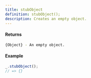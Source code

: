 ```yaml
---
title: stubObject
definition: stubObject();
description: Creates an empty object.
---
```



#### Returns


```bash
{Object} - An empty object.
```


#### Example

```ts
_.stubObject();
// => {}
```
